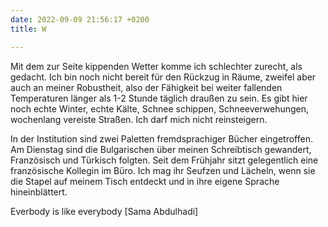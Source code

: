 ```yaml
---
date: 2022-09-09 21:56:17 +0200
title: W

---
```

Mit dem zur Seite kippenden Wetter komme ich schlechter zurecht, als gedacht. Ich bin noch nicht bereit für den Rückzug in Räume, zweifel aber auch an meiner Robustheit, also der Fähigkeit bei weiter fallenden Temperaturen länger als 1-2 Stunde täglich draußen zu sein. Es gibt hier noch echte Winter, echte Kälte, Schnee schippen, Schneeverwehungen, wochenlang vereiste Straßen. Ich darf mich nicht reinsteigern.

In der Institution sind zwei Paletten fremdsprachiger Bücher eingetroffen. Am Dienstag sind die Bulgarischen über meinen Schreibtisch gewandert, Französisch und Türkisch folgten. Seit dem Frühjahr sitzt gelegentlich eine französische Kollegin im Büro. Ich mag ihr Seufzen und Lächeln, wenn sie die Stapel auf meinem Tisch entdeckt und in ihre eigene Sprache hineinblättert. 

Everbody is like everybody \[Sama Abdulhadi\]